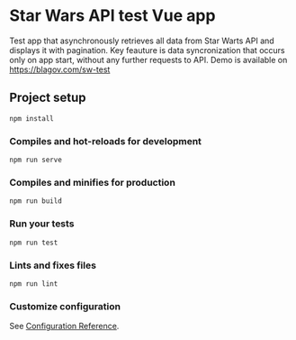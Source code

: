 # Star Wars API test Vue app
Test app that asynchronously retrieves all data from Star Warts API and displays it with pagination. Key feauture is data syncronization that occurs only on app start, without any further requests to API.
Demo is available on https://blagov.com/sw-test

## Project setup
```
npm install
```

### Compiles and hot-reloads for development
```
npm run serve
```

### Compiles and minifies for production
```
npm run build
```

### Run your tests
```
npm run test
```

### Lints and fixes files
```
npm run lint
```

### Customize configuration
See [Configuration Reference](https://cli.vuejs.org/config/).
